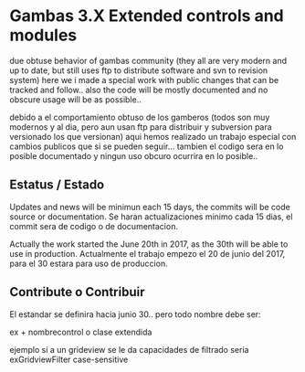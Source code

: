 # Gambas 3.X Extended controls and modules

due obtuse behavior of gambas community 
(they all are very modern and up to date, but still uses ftp to distribute software and svn to revision system)
here we i made a special work with public changes that can be tracked and follow..
also the code will be mostly documented and no obscure usage will be as possible..

debido a el comportamiento obtuso de los gamberos
(todos son muy modernos y al dia, pero aun usan ftp para distribuir y subversion para versionado los que versionan)
aqui hemos realizado un trabajo especial con cambios publicos que si se pueden seguir...
tambien el codigo sera en lo posible documentado y ningun uso obcuro ocurrira en lo posible..

## Estatus / Estado

Updates and news will be minimun each 15 days, the commits will be code source or documentation.
Se haran actualizaciones minimo cada 15 dias, el commit sera de codigo o de documentacion.

Actually the work started the June 20th in 2017, as the 30th will be able to use in production.
Actualmente el trabajo empezo el 20 de junio del 2017, para el 30 estara para uso de produccion.

## Contribute o Contribuir

El estandar se definira hacia junio 30.. pero todo nombre debe ser:

ex + nombrecontrol o clase extendida

ejemplo si a un grideview se le da capacidades de filtrado seria exGridviewFilter case-sensitive

